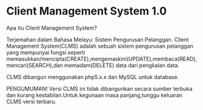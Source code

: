 <h1>Client Management System 1.0</h1>

Apa itu Client Management System?

Terjemahan dalam Bahasa Melayu: Sistem Pengurusan Pelanggan.
Client Management System(CLMS) adalah sebuah sistem pengurusan pelanggan yang mempunyai fungsi seperti memasukkan/mencipta(CREATE),mengemaskini(UPDATE),membaca(READ),mencari(SEARCH),dan memadam(DELETE) data dari pengkalan data.

CLMS dibangun menggunakan php5.x.x dan MySQL untuk database.

PENGUMUMAN!
Versi CLMS ini tidak dibangunkan secara sumber terbuka dan kurang kestabilan.Untuk kegunaan masa panjang,tunggu keluaran CLMS versi terbaru.
